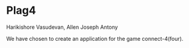 # Plag4
Harikishore Vasudevan, Allen Joseph Antony

We have chosen to create an application for the game connect-4(four).

